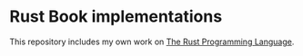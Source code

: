 # Rust Book implementations

This repository includes my own work on [The Rust Programming Language](https://doc.rust-lang.org/stable/book/).

